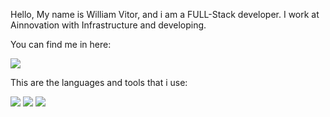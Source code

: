 Hello, My name is William Vitor, and i am a FULL-Stack developer.
I work at Ainnovation with Infrastructure and developing.

You can find me in here:

<a href="https://www.linkedin.com/in/williamvitor/" target="_blank"><img src="https://img.shields.io/badge/LinkedIn-0077B5?style=for-the-badge&logo=linkedin&logoColor=white" ></a>

This are the languages and tools that i use:

<a href="#"><img src="https://img.shields.io/badge/React_Native-20232A?style=for-the-badge&logo=react&logoColor=61DAFB" ><a/>
<a href="#"><img src="https://img.shields.io/badge/Amazon_AWS-FF9900?style=for-the-badge&logo=amazonaws&logoColor=white" ><a/>
<a href="#"><img src="https://img.shields.io/badge/Amazon%20RDS-4053D6?style=for-the-badge&logo=Amazon%20DynamoDB&logoColor=white" ><a/>
  <a href="#"><img src="" ><a/>
    <a href="#"><img src="" ><a/>
      <a href="#"><img src="" ><a/>
        <a href="#"><img src="" ><a/>
          <a href="#"><img src="" ><a/>
            <a href="#"><img src="" ><a/>
              <a href="#"><img src="" ><a/>
